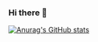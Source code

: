 ### Hi there 👋

[![Anurag's GitHub stats](https://github-readme-stats.vercel.app/api?username=Matypls&show_icons=true&theme=merko)](https://github.com/anuraghazra/github-readme-stats)
<!--
**Matypls/Matypls** is a ✨ _special_ ✨ repository because its `README.md` (this file) appears on your GitHub profile.

Here are some ideas to get you started:

- 🔭 I’m currently working on ...
- 🌱 I’m currently learning ...
- 👯 I’m looking to collaborate on ...
- 🤔 I’m looking for help with ...
- 💬 Ask me about ...
- 📫 How to reach me: ...
- 😄 Pronouns: ...
- ⚡ Fun fact: ...
-->
